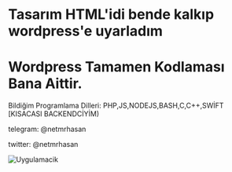 # Tasarım HTML'idi bende kalkıp wordpress'e uyarladım
# Wordpress Tamamen Kodlaması Bana Aittir.
<p> Bildiğim Programlama Dilleri: PHP,JS,NODEJS,BASH,C,C++,SWİFT [KISACASI BACKENDCİYİM)
<p> telegram: @netmrhasan
<p> twitter: @netmrhasan


![Uygulamacik](https://resmim.net/f/tU0ifl.png?nocache )

